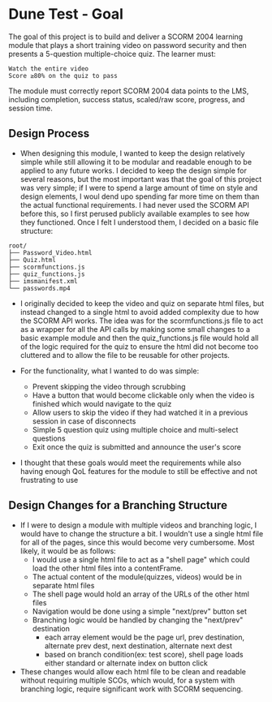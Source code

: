 # Dune Test - Goal

The goal of this project is to build and deliver a SCORM 2004 learning module that plays a short training video on password security and then presents a 5-question multiple-choice quiz. The learner must:

    Watch the entire video 
    Score ≥80% on the quiz to pass 


The module must correctly report SCORM 2004 data points to the LMS, including completion, success status, scaled/raw score, progress, and session time.


## Design Process

- When designing this module, I wanted to keep the design relatively simple while still allowing it to be modular and readable enough to be applied to any future works. I decided to keep the design simple for several reasons, but the most important was that the goal of this project was very simple; if I were to spend a large amount of time on style and design elements, I woul dend upo spending far more time on them than the actual functional requirements. I had never used the SCORM API before this, so I first perused publicly available examples to see how they functioned. Once I felt I understood them, I decided on a basic file structure:
```
root/
├── Password_Video.html
├── Quiz.html
├── scormfunctions.js
├── quiz_functions.js
├── imsmanifest.xml
└── passwords.mp4
```
- I originally decided to keep the video and quiz on separate html files, but instead changed to a single html to avoid added complexity due to how the SCORM API works. The idea was for the scormfunctions.js file to act as a wrapper for all the API calls by making some small changes to a basic example module and then the quiz_functions.js file would hold all of the logic required for the quiz to ensure the html did not become too cluttered and to allow the file to be reusable for other projects.

- For the functionality, what I wanted to do was simple:
    - Prevent skipping the video through scrubbing
    - Have a button that would become clickable only when the video is finished which would navigate to the quiz
    - Allow users to skip the video if they had watched it in a previous session in case of disconnects
    - Simple 5 question quiz using multiple choice and multi-select questions
    - Exit once the quiz is submitted and announce the user's score
- I thought that these goals would meet the requirements while also having enough QoL features for the module to still be effective and not frustrating to use

## Design Changes for a Branching Structure
- If I were to design a module with multiple videos and branching logic, I would have to change the structure a bit. I wouldn't use a single html file for all of the pages, since this would become very cumbersome. Most likely, it would be as follows:
    - I would use a single html file to act as a "shell page" which could load the other html files into a contentFrame. 
    - The actual content of the module(quizzes, videos) would be in separate html files 
    - The shell page would hold an array of the URLs of the other html files
    - Navigation would be done using a simple "next/prev" button set
    - Branching logic would be handled by changing the "next/prev" destination
        - each array element would be the page url, prev destination, alternate prev dest, next destination, alternate next dest
        - based on branch condition(ex: test score), shell page loads either standard or alternate index on button click
- These changes would allow each html file to be clean and readable without requiring multiple SCOs, which would, for a system with branching logic, require significant work with SCORM sequencing.
